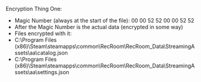 Encryption Thing One:
- Magic Number (always at the start of the file): 00 00 52 52 00 00 52 52
- After the Magic Number is the actual data (encrypted in some way)
- Files encrypted with it:
-  C:\Program Files (x86)\Steam\steamapps\common\RecRoom\RecRoom_Data\StreamingAssets\aa\catalog.json
-  C:\Program Files (x86)\Steam\steamapps\common\RecRoom\RecRoom_Data\StreamingAssets\aa\settings.json
